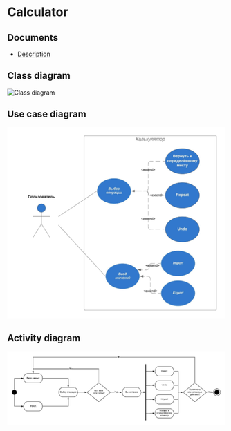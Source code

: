 # Calculator
## Documents
* [Description](https://docviewer.yandex.by/view/251000057/?*=Q79rIyOSr3Oas0DhDA1swO5rJZd7InVybCI6InlhLWRpc2stcHVibGljOi8vNHMzalErQ2t2Um94c0ZjWUdNOUxGSksrWHIydGNON1FTNnNtNDJQWGVpSERHNVhFWDRYR0ExSDdhSFlVOUtrdHEvSjZicG1SeU9Kb25UM1ZvWG5EYWc9PTov0JvQsNCx0L7RgNCw0YLQvtGA0L3Ri9C1LzQuINCa0LDQu9GM0LrRg9C70Y%2FRgtC%2B0YAgKDEpLmRvYyIsInRpdGxlIjoiNC4g0JrQsNC70YzQutGD0LvRj9GC0L7RgCAoMSkuZG9jIiwibm9pZnJhbWUiOmZhbHNlLCJ1aWQiOiIyNTEwMDAwNTciLCJ0cyI6MTU3NzI3NjIzOTQxMiwieXUiOiI2MjY0MzQ2MjQxNTM4OTg4NTUzIn0%3D/ "description of project")
## Class diagram
![Class diagram]()
## Use case diagram
![Use case diagram](https://raw.githubusercontent.com/OblakoO/MyCalculator/master/Basic%20Use%20Case%20Diagram.jpeg)
## Activity diagram
![Activity diagram](https://raw.githubusercontent.com/OblakoO/MyCalculator/master/Blank%20Diagram.jpeg)
